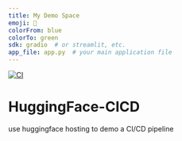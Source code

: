 ```yaml
---
title: My Demo Space
emoji: 🚀
colorFrom: blue
colorTo: green
sdk: gradio  # or streamlit, etc.
app_file: app.py  # your main application file
---
```


[![CI](https://github.com/aneeshcheriank/HuggingFace-CICD/actions/workflows/makefile.yml/badge.svg)](https://github.com/aneeshcheriank/HuggingFace-CICD/actions/workflows/makefile.yml)

# HuggingFace-CICD
use huggingface hosting to demo a CI/CD pipeline
